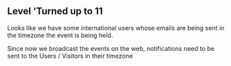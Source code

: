 ## Level 'Turned up to 11

Looks like we have some international users whose emails are being sent in the timezone the event is being held.

Since now we broadcast the events on the web, notifications need to be sent to the Users / Visitors in their timezone

